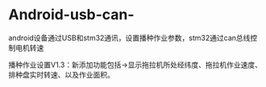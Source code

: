 ﻿# Android-usb-can-
android设备通过USB和stm32通讯，设置播种作业参数，stm32通过can总线控制电机转速




播种作业设置V1.3：新添加功能包括->显示拖拉机所处经纬度、拖拉机作业速度、排种盘实时转速、以及作业面积。
